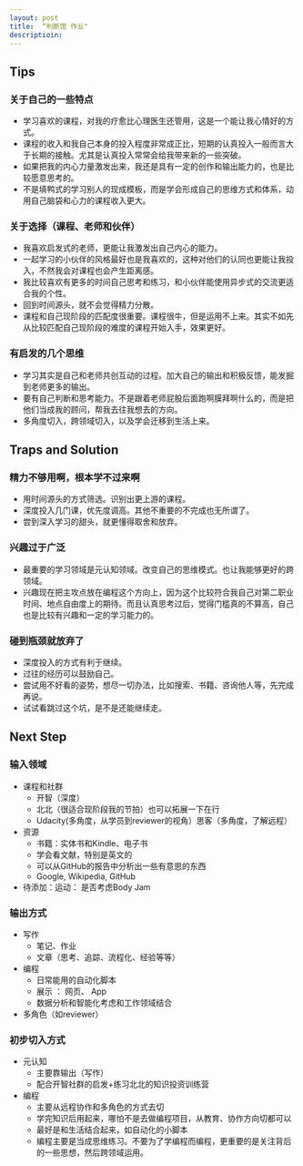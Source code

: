 ```yaml
---
layout: post
title:  “判断馆 作业"
descriptioin: 
---
```



## Tips
### 关于自己的一些特点

- 学习喜欢的课程，对我的疗愈比心理医生还管用，这是一个能让我心情好的方式。
- 课程的收入和我自己本身的投入程度非常成正比，短期的认真投入一般而言大于长期的接触。尤其是认真投入常常会给我带来新的一些突破。
- 如果把我的内心力量激发出来，我还是具有一定的创作和输出能力的，也是比较愿意思考的。
- 不是填鸭式的学习别人的现成模板，而是学会形成自己的思维方式和体系，动用自己脑袋和心力的课程收入更大。

### 关于选择（课程、老师和伙伴）

- 我喜欢启发式的老师，更能让我激发出自己内心的能力。
-  一起学习的小伙伴的风格最好也是我喜欢的，这种对他们的认同也更能让我投入，不然我会对课程也会产生距离感。
- 我比较喜欢有更多的时间自己思考和练习，和小伙伴能使用异步式的交流更适合我的个性。
-  回到时间源头，就不会觉得精力分散。 
- 课程和自己现阶段的匹配度很重要。课程很牛，但是运用不上来。其实不如先从比较匹配自己现阶段的难度的课程开始入手，效果更好。

### 有启发的几个思维

-  学习其实是自己和老师共创互动的过程。加大自己的输出和积极反馈，能发掘到老师更多的输出。
- 要有自己判断和思考能力。不是跟着老师屁股后面跑啊膜拜啊什么的，而是把他们当成我的顾问，帮我去往我想去的方向。
- 多角度切入，跨领域切入，以及学会迁移到生活上来。

## Traps and Solution

### 精力不够用啊，根本学不过来啊

- 用时间源头的方式筛选。识别出更上游的课程。
- 深度投入几门课，优先度调高。其他不重要的不完成也无所谓了。
- 尝到深入学习的甜头，就更懂得取舍和放弃。

### 兴趣过于广泛

- 最重要的学习领域是元认知领域。改变自己的思维模式。也让我能够更好的跨领域。
- 兴趣现在把主攻点放在编程这个方向上，因为这个比较符合我自己对第二职业时间、地点自由度上的期待。而且认真思考过后，觉得门槛真的不算高，自己也是比较有兴趣和一定的学习能力的。

### 碰到瓶颈就放弃了

- 深度投入的方式有利于继续。
- 过往的经历可以鼓励自己。
- 尝试用不好看的姿势，想尽一切办法，比如搜索、书籍、咨询他人等，先完成再说。
- 试试看跳过这个坑，是不是还能继续走。

## Next Step

### 输入领域

- 课程和社群
	- 开智（深度）
	- 北北（很适合现阶段我的节拍）也可以拓展一下在行
	- Udacity(多角度，从学员到reviewer的视角）思客（多角度，了解远程）
- 资源
	-  书籍：实体书和Kindle、电子书
	- 学会看文献，特别是英文的
	- 可以从GitHub的报告中分析出一些有意思的东西
	- Google, Wikipedia, GitHub
- 待添加：运动： 是否考虑Body Jam

### 输出方式

- 写作
	- 笔记、作业
	- 文章（思考、追踪、流程化、经验等等）
- 编程
	- 日常能用的自动化脚本
	- 展示 ： 网页、 App
	- 数据分析和智能化考虑和工作领域结合
- 多角色（如reviewer）

### 初步切入方式

- 元认知
	- 主要靠输出（写作）
	- 配合开智社群的启发+练习北北的知识投资训练营
- 编程
	- 主要从远程协作和多角色的方式去切
	- 学完知识后用起来，哪怕不是去做编程项目，从教育、协作方向切都可以
	- 最好是和生活结合起来，如自动化的小脚本
	- 编程主要是当成思维练习。不要为了学编程而编程，更重要的是关注背后的一些思想，然后跨领域运用。